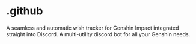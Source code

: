 # .github
A seamless and automatic wish tracker for Genshin Impact integrated straight into Discord. A multi-utility discord bot for all your Genshin needs.
